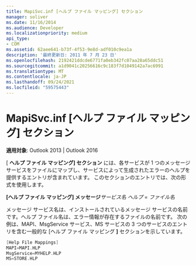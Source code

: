 ```yaml
---
title: MapiSvc.inf [ヘルプ ファイル マッピング] セクション
manager: soliver
ms.date: 11/16/2014
ms.audience: Developer
ms.localizationpriority: medium
api_type:
- COM
ms.assetid: 62aee641-b73f-4f53-9e8d-adf010c9ea1a
description: '最終更新日: 2011 年 7 月 23 日'
ms.openlocfilehash: 2192421ddcde6771fa0eb342fc07aa28a65ddc51
ms.sourcegitcommit: a1d9041c20256616c9c183f7d1049142a7ac6991
ms.translationtype: MT
ms.contentlocale: ja-JP
ms.lasthandoff: 09/24/2021
ms.locfileid: "59575443"
---
```

# <a name="mapisvcinf-help-file-mappings-section"></a>MapiSvc.inf [ヘルプ ファイル マッピング] セクション

  
  
**適用対象**: Outlook 2013 | Outlook 2016 
  
[ **ヘルプ ファイル マッピング] セクション** には、各サービスが 1 つのメッセージ サービスをファイルにマップし、サービスによって生成されたエラーのヘルプを提供するエントリが含まれています。 このセクションのエントリでは、次の形式を使用します。 
  
 **[ヘルプ ファイル マッピング] メッセージ**_サービス名 ヘルプ_  =   _ファイル名_
  
メッセージ サービス名は、インストールされているメッセージ サービスの名前です。ヘルプ ファイル名は、エラー情報が存在するファイルの名前です。 次の例は、MAPI、MsgService サービス、MS サービスの 3 つのサービスのエントリを含む一般的な [ヘルプ ファイル マッピング **]** セクションを示しています。 
  
```cpp
[Help File Mappings]
MAPI=MAPI.HLP
MsgService=MYHELP.HLP
MS=STORE.HLP

```


